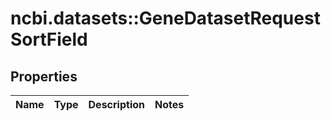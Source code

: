 # ncbi.datasets::GeneDatasetRequestSortField

## Properties
Name | Type | Description | Notes
------------ | ------------- | ------------- | -------------


